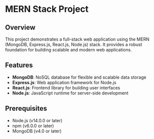 # MERN Stack Project

## Overview

This project demonstrates a full-stack web application using the MERN (MongoDB, Express.js, React.js, Node.js) stack. It provides a robust foundation for building scalable and modern web applications.

## Features

- **MongoDB**: NoSQL database for flexible and scalable data storage
- **Express.js**: Web application framework for Node.js
- **React.js**: Frontend library for building user interfaces
- **Node.js**: JavaScript runtime for server-side development

## Prerequisites

- Node.js (v14.0.0 or later)
- npm (v6.0.0 or later)
- MongoDB (v4.0 or later)
